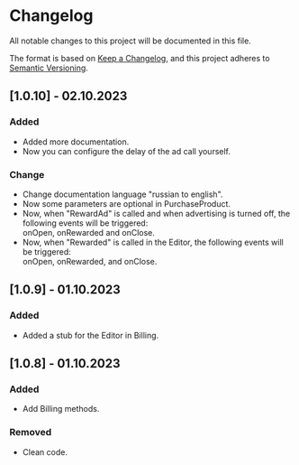 # Changelog

All notable changes to this project will be documented in this file.

The format is based on [Keep a Changelog](https://keepachangelog.com/en/1.0.0/),
and this project adheres to [Semantic Versioning](https://semver.org/spec/v2.0.0.html).

## [1.0.10] - 02.10.2023
### Added

- Added more documentation.
- Now you can configure the delay of the ad call yourself.

### Change

- Change documentation language "russian to english".
- Now some parameters are optional in PurchaseProduct.
- Now, when "RewardAd" is called and when advertising is turned off, the following events will be triggered: <br>
onOpen, onRewarded and onClose.
- Now, when "Rewarded" is called in the Editor, the following events will be triggered: <br>
  onOpen, onRewarded, and onClose.


## [1.0.9] - 01.10.2023
### Added

- Added a stub for the Editor in Billing.


## [1.0.8] - 01.10.2023
### Added

- Add Billing methods.

### Removed

- Clean code.